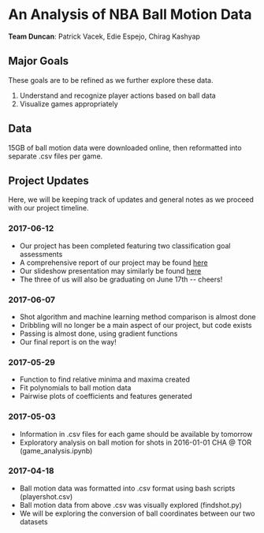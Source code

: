 # An Analysis of NBA Ball Motion Data
<b>Team Duncan</b>: Patrick Vacek, Edie Espejo, Chirag Kashyap


## Major Goals
These goals are to be refined as we further explore these data.
<ol>
<li>Understand and recognize player actions based on ball data</li>
<li>Visualize games appropriately</li>
</ol>

## Data
15GB of ball motion data were downloaded online, then reformatted into separate .csv files per game.

## Project Updates
Here, we will be keeping track of updates and general notes as we proceed with our project timeline.

### 2017-06-12
<ul>
<li>Our project has been completed featuring two classification goal assessments</li>
<li>A comprehensive report of our project may be found <a href="https://github.com/pvacek/160-Team-Duncan/blob/master/project_slam_dunc_final.pdf">here</a></li>
<li>Our slideshow presentation may similarly be found <a href="https://github.com/pvacek/160-Team-Duncan/blob/master/project_slam_dunc_slides.pdf">here</a></li>
<li>The three of us will also be graduating on June 17th -- cheers!</li>
</ul>

### 2017-06-07
<ul>
<li>Shot algorithm and machine learning method comparison is almost done</li>
<li>Dribbling will no longer be a main aspect of our project, but code exists</li>
<li>Passing is almost done, using gradient functions</li>
<li>Our final report is on the way!</li>
</ul>

### 2017-05-29
<ul>
<li>Function to find relative minima and maxima created</li>
<li>Fit polynomials to ball motion data</li>
<li>Pairwise plots of coefficients and features generated</li>
</ul>

### 2017-05-03
<ul>
<li>Information in .csv files for each game should be available by tomorrow</li>
<li>Exploratory analysis on ball motion for shots in 2016-01-01 CHA @ TOR (game_analysis.ipynb)</li>
</ul>

### 2017-04-18
<ul>
<li>Ball motion data was formatted into .csv format using bash scripts (playershot.csv)</li>
<li>Ball motion data from above .csv was visually explored (findshot.py)</li>
<li>We will be exploring the conversion of ball coordinates between our two datasets</li>
</ul>
